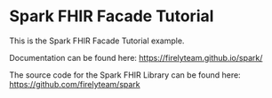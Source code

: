 # Spark FHIR Facade Tutorial
This is the Spark FHIR Facade Tutorial example.

Documentation can be found here:  https://firelyteam.github.io/spark/

The source code for the Spark FHIR Library can be found here: https://github.com/firelyteam/spark
